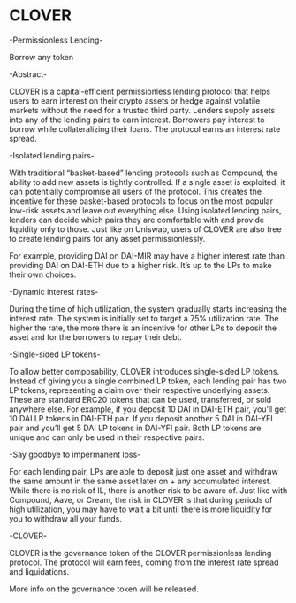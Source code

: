 # CLOVER

-Permissionless Lending-

   Borrow any token


-Abstract-  

CLOVER is a capital-efficient permissionless lending protocol that helps users to earn interest on their crypto assets or hedge against volatile markets without the need for a trusted third party.
Lenders supply assets into any of the lending pairs to earn interest. Borrowers pay interest to borrow while collateralizing their loans. The protocol earns an interest rate spread.
 

-Isolated lending pairs-

With traditional “basket-based” lending protocols such as Compound, the ability to add new assets is tightly controlled. If a single asset is exploited, it can potentially compromise all users of the protocol. This creates the incentive for these basket-based protocols to focus on the most popular low-risk assets and leave out everything else.
Using isolated lending pairs, lenders can decide which pairs they are comfortable with and provide liquidity only to those. Just like on Uniswap, users of CLOVER are also free to create lending pairs for any asset permissionlessly.

For example, providing DAI on DAI-MIR may have a higher interest rate than providing DAI on DAI-ETH due to a higher risk. It’s up to the LPs to make their own choices. 
 
 -Dynamic interest rates-
 
 During the time of high utilization, the system gradually starts increasing the interest rate. The system is initially set to target a 75% utilization rate.
The higher the rate, the more there is an incentive for other LPs to deposit the asset and for the borrowers to repay their debt.

-Single-sided LP tokens-

To allow better composability, CLOVER introduces single-sided LP tokens. Instead of giving you a single combined LP token, each lending pair has two LP tokens, representing a claim over their respective underlying assets. These are standard ERC20 tokens that can be used, transferred, or sold anywhere else.
For example, if you deposit 10 DAI in DAI-ETH pair, you’ll get 10 DAI LP tokens in DAI-ETH pair. If you deposit another 5 DAI in DAI-YFI pair and you’ll get 5 DAI LP tokens in DAI-YFI pair. Both LP tokens are unique and can only be used in their respective pairs.

-Say goodbye to impermanent loss-

For each lending pair, LPs are able to deposit just one asset and withdraw the same amount in the same asset later on + any accumulated interest.
While there is no risk of IL, there is another risk to be aware of. Just like with Compound, Aave, or Cream, the risk in CLOVER is that during periods of high utilization, you may have to wait a bit until there is more liquidity for you to withdraw all your funds.

-CLOVER-

CLOVER is the governance token of the CLOVER permissionless lending protocol.
The protocol will earn fees, coming from the interest rate spread and liquidations.

More info on the governance token will be released.


